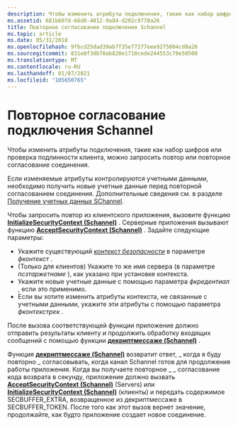 ```yaml
---
description: Чтобы изменить атрибуты подключения, такие как набор шифров или проверка подлинности клиента, можно запросить &\# 0034; повтор&\# 0034; или повторное согласование соединения.
ms.assetid: 681b607d-66d8-4012-9a84-d202c9778a26
title: Повторное согласование подключения Schannel
ms.topic: article
ms.date: 05/31/2018
ms.openlocfilehash: 9fbcd25dad39ab7f35e77277eee9275004cd8a26
ms.sourcegitcommit: 831e8f3db78ab820e1710cede244553c70e50500
ms.translationtype: MT
ms.contentlocale: ru-RU
ms.lasthandoff: 01/07/2021
ms.locfileid: "105650765"
---
```

# <a name="renegotiating-an-schannel-connection"></a>Повторное согласование подключения Schannel

Чтобы изменить атрибуты подключения, такие как набор шифров или проверка подлинности клиента, можно запросить повтор или повторное согласование соединения.

Если изменяемые атрибуты контролируются учетными данными, необходимо получить новые учетные данные перед повторной согласованием соединения. Дополнительные сведения см. в разделе [Получение учетных данных SChannel](obtaining-schannel-credentials.md).

Чтобы запросить повтор из клиентского приложения, вызовите функцию [**InitializeSecurityContext (Schannel)**](./initializesecuritycontext--schannel.md) . Серверные приложения вызывают функцию [**AcceptSecurityContext (Schannel)**](acceptsecuritycontext--schannel.md) . Задайте следующие параметры:

-   Укажите существующий [*контекст безопасности*](../secgloss/s-gly.md#_SECURITY_SECURITY_CONTEXT_GLY) в параметре *фконтекст* .
-   (Только для клиентов) Укажите то же имя сервера (в параметре *псзтаржетнаме* ), как указано при установке контекста.
-   Укажите новые учетные данные с помощью параметра *фкредентиал* , если это применимо.
-   Если вы хотите изменить атрибуты контекста, не связанные с учетными данными, укажите эти атрибуты с помощью параметра *фконтекстрек* .

После вызова соответствующей функции приложение должно отправить результаты клиенту и продолжить обработку входящих сообщений с помощью функции [**декриптмессаже (Schannel)**](decryptmessage--schannel.md) .

Функция [**декриптмессаже (Schannel)**](decryptmessage--schannel.md) возвратит ответ, \_ когда я буду повторно \_ согласовывать, когда канал Schannel готов для продолжения работы приложения. Когда вы получаете повторное \_ \_ согласование кода возврата в секунду, приложение должно вызвать [**AcceptSecurityContext (Schannel)**](acceptsecuritycontext--schannel.md) (Servers) или [**InitializeSecurityContext (Schannel)**](./initializesecuritycontext--schannel.md) (клиенты) и передать содержимое SECBUFFER_EXTRA, возвращенное из декриптмессаже в SECBUFFER_TOKEN. После того как этот вызов вернет значение, продолжайте, как будто приложение создает новое соединение.

 

 

